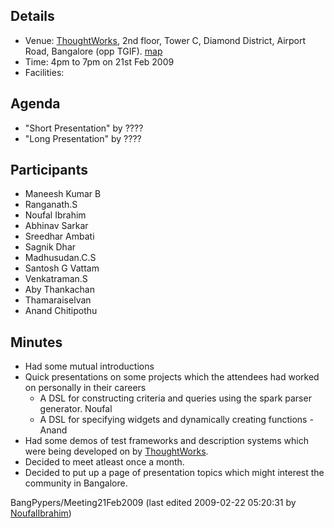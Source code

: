 Details
-------

* Venue: [ThoughtWorks](/moin/ThoughtWorks), 2nd floor, Tower C, Diamond District, Airport Road, Bangalore (opp TGIF). [map](http://maps.google.com/maps?f=q&hl=en&q=diamond+district,+bangalore&layer=&ie=UTF8&z=13&ll=12.97562,77.596951&spn=0.096687,0.184708&om=1&iwloc=H,)
* Time: 4pm to 7pm on 21st Feb 2009
* Facilities:

Agenda
------

* "Short Presentation" by ????
* "Long Presentation" by ????

Participants
------------

* Maneesh Kumar B
* Ranganath.S
* Noufal Ibrahim
* Abhinav Sarkar
* Sreedhar Ambati
* Sagnik Dhar
* Madhusudan.C.S
* Santosh G Vattam
* Venkatraman.S
* Aby Thankachan
* Thamaraiselvan
* Anand Chitipothu

Minutes
-------

* Had some mutual introductions
* Quick presentations on some projects which the attendees had worked on personally in their careers 
  + A DSL for constructing criteria and queries using the spark parser generator. Noufal
  + A DSL for specifying widgets and dynamically creating functions - Anand
* Had some demos of test frameworks and description systems which were being developed on by [ThoughtWorks](/moin/ThoughtWorks).
* Decided to meet atleast once a month.
* Decided to put up a page of presentation topics which might interest the community in Bangalore.

BangPypers/Meeting21Feb2009 (last edited 2009-02-22 05:20:31 by [NoufalIbrahim](https://github.com/elena/python-wiki-replica/blob/main/users/NoufalIbrahim "NoufalIbrahim @ ABTS-KK-Dynamic-133.10.167.122.airtelbroadband.in[122.167.10.133]"))
